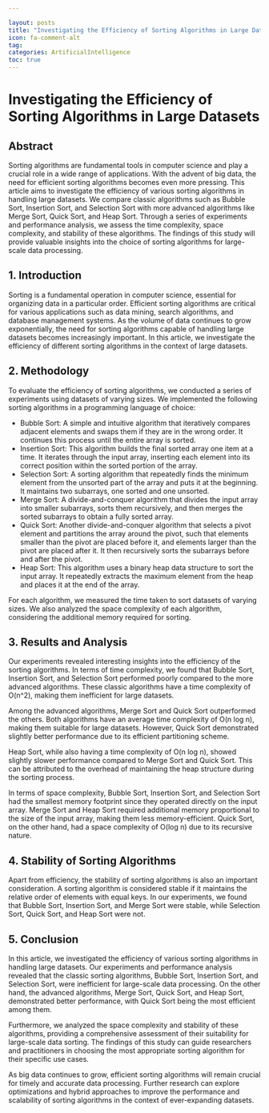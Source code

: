 ```yaml
---

layout: posts
title: "Investigating the Efficiency of Sorting Algorithms in Large Datasets"
icon: fa-comment-alt
tag:      
categories: ArtificialIntelligence
toc: true
---
```




# Investigating the Efficiency of Sorting Algorithms in Large Datasets

## Abstract
Sorting algorithms are fundamental tools in computer science and play a crucial role in a wide range of applications. With the advent of big data, the need for efficient sorting algorithms becomes even more pressing. This article aims to investigate the efficiency of various sorting algorithms in handling large datasets. We compare classic algorithms such as Bubble Sort, Insertion Sort, and Selection Sort with more advanced algorithms like Merge Sort, Quick Sort, and Heap Sort. Through a series of experiments and performance analysis, we assess the time complexity, space complexity, and stability of these algorithms. The findings of this study will provide valuable insights into the choice of sorting algorithms for large-scale data processing.

## 1. Introduction
Sorting is a fundamental operation in computer science, essential for organizing data in a particular order. Efficient sorting algorithms are critical for various applications such as data mining, search algorithms, and database management systems. As the volume of data continues to grow exponentially, the need for sorting algorithms capable of handling large datasets becomes increasingly important. In this article, we investigate the efficiency of different sorting algorithms in the context of large datasets.

## 2. Methodology
To evaluate the efficiency of sorting algorithms, we conducted a series of experiments using datasets of varying sizes. We implemented the following sorting algorithms in a programming language of choice:

- Bubble Sort: A simple and intuitive algorithm that iteratively compares adjacent elements and swaps them if they are in the wrong order. It continues this process until the entire array is sorted.
- Insertion Sort: This algorithm builds the final sorted array one item at a time. It iterates through the input array, inserting each element into its correct position within the sorted portion of the array.
- Selection Sort: A sorting algorithm that repeatedly finds the minimum element from the unsorted part of the array and puts it at the beginning. It maintains two subarrays, one sorted and one unsorted.
- Merge Sort: A divide-and-conquer algorithm that divides the input array into smaller subarrays, sorts them recursively, and then merges the sorted subarrays to obtain a fully sorted array.
- Quick Sort: Another divide-and-conquer algorithm that selects a pivot element and partitions the array around the pivot, such that elements smaller than the pivot are placed before it, and elements larger than the pivot are placed after it. It then recursively sorts the subarrays before and after the pivot.
- Heap Sort: This algorithm uses a binary heap data structure to sort the input array. It repeatedly extracts the maximum element from the heap and places it at the end of the array.

For each algorithm, we measured the time taken to sort datasets of varying sizes. We also analyzed the space complexity of each algorithm, considering the additional memory required for sorting.

## 3. Results and Analysis
Our experiments revealed interesting insights into the efficiency of the sorting algorithms. In terms of time complexity, we found that Bubble Sort, Insertion Sort, and Selection Sort performed poorly compared to the more advanced algorithms. These classic algorithms have a time complexity of O(n^2), making them inefficient for large datasets.

Among the advanced algorithms, Merge Sort and Quick Sort outperformed the others. Both algorithms have an average time complexity of O(n log n), making them suitable for large datasets. However, Quick Sort demonstrated slightly better performance due to its efficient partitioning scheme.

Heap Sort, while also having a time complexity of O(n log n), showed slightly slower performance compared to Merge Sort and Quick Sort. This can be attributed to the overhead of maintaining the heap structure during the sorting process.

In terms of space complexity, Bubble Sort, Insertion Sort, and Selection Sort had the smallest memory footprint since they operated directly on the input array. Merge Sort and Heap Sort required additional memory proportional to the size of the input array, making them less memory-efficient. Quick Sort, on the other hand, had a space complexity of O(log n) due to its recursive nature.

## 4. Stability of Sorting Algorithms
Apart from efficiency, the stability of sorting algorithms is also an important consideration. A sorting algorithm is considered stable if it maintains the relative order of elements with equal keys. In our experiments, we found that Bubble Sort, Insertion Sort, and Merge Sort were stable, while Selection Sort, Quick Sort, and Heap Sort were not.

## 5. Conclusion
In this article, we investigated the efficiency of various sorting algorithms in handling large datasets. Our experiments and performance analysis revealed that the classic sorting algorithms, Bubble Sort, Insertion Sort, and Selection Sort, were inefficient for large-scale data processing. On the other hand, the advanced algorithms, Merge Sort, Quick Sort, and Heap Sort, demonstrated better performance, with Quick Sort being the most efficient among them.

Furthermore, we analyzed the space complexity and stability of these algorithms, providing a comprehensive assessment of their suitability for large-scale data sorting. The findings of this study can guide researchers and practitioners in choosing the most appropriate sorting algorithm for their specific use cases.

As big data continues to grow, efficient sorting algorithms will remain crucial for timely and accurate data processing. Further research can explore optimizations and hybrid approaches to improve the performance and scalability of sorting algorithms in the context of ever-expanding datasets.